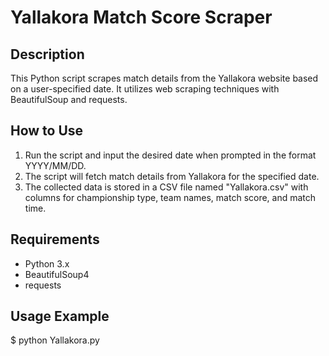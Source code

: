 # Yallakora Match Score Scraper

## Description
This Python script scrapes match details from the Yallakora website based on a user-specified date. It utilizes web scraping techniques with BeautifulSoup and requests.

## How to Use
1. Run the script and input the desired date when prompted in the format YYYY/MM/DD.
2. The script will fetch match details from Yallakora for the specified date.
3. The collected data is stored in a CSV file named "Yallakora.csv" with columns for championship type, team names, match score, and match time.

## Requirements
- Python 3.x
- BeautifulSoup4
- requests

## Usage Example
$ python Yallakora.py
